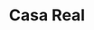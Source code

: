 ---
title: Casa Real
phone: (408) 238-0841
website: 
management: KDF Communities LLC
location: "San Jose"
tags: []
---
